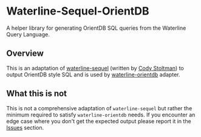 Waterline-Sequel-OrientDB
=========================

A helper library for generating OrientDB SQL queries from the Waterline Query Language.

## Overview

This is an adaptation of [waterline-sequel](https://github.com/balderdashy/waterline-sequel) (written by [Cody Stoltman](https://github.com/particlebanana)) to output OrientDB style SQL and is used by [waterline-orientdb](https://github.com/appscot/waterline-orientdb) adapter.

## What this is not

This is not a comprehensive adaptation of `waterline-sequel` but rather the minimum required to satisfy `waterline-orientdb` needs. If you encounter an edge case where you don't get the expected output please report it in the [Issues](https://github.com/appscot/waterline-sequel-orientdb/issues) section.
